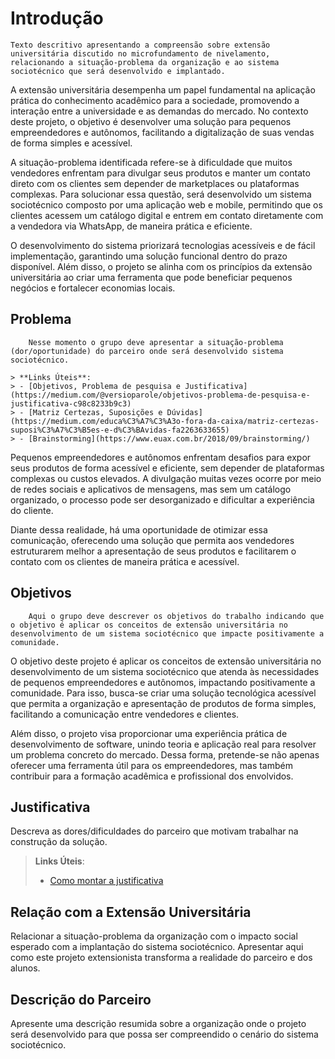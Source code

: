 # Introdução

    Texto descritivo apresentando a compreensão sobre extensão universitária discutido no microfundamento de nivelamento, 
    relacionando a situação-problema da organização e ao sistema sociotécnico que será desenvolvido e implantado.

A extensão universitária desempenha um papel fundamental na aplicação prática do conhecimento acadêmico para a sociedade, promovendo a interação entre a universidade e as demandas do mercado. No contexto deste projeto, o objetivo é desenvolver uma solução para pequenos empreendedores e autônomos, facilitando a digitalização de suas vendas de forma simples e acessível.

A situação-problema identificada refere-se à dificuldade que muitos vendedores enfrentam para divulgar seus produtos e manter um contato direto com os clientes sem depender de marketplaces ou plataformas complexas. Para solucionar essa questão, será desenvolvido um sistema sociotécnico composto por uma aplicação web e mobile, permitindo que os clientes acessem um catálogo digital e entrem em contato diretamente com a vendedora via WhatsApp, de maneira prática e eficiente.

O desenvolvimento do sistema priorizará tecnologias acessíveis e de fácil implementação, garantindo uma solução funcional dentro do prazo disponível. Além disso, o projeto se alinha com os princípios da extensão universitária ao criar uma ferramenta que pode beneficiar pequenos negócios e fortalecer economias locais.

## Problema
        Nesse momento o grupo deve apresentar a situação-problema (dor/oportunidade) do parceiro onde será desenvolvido sistema sociotécnico.

    > **Links Úteis**:
    > - [Objetivos, Problema de pesquisa e Justificativa](https://medium.com/@versioparole/objetivos-problema-de-pesquisa-e-justificativa-c98c8233b9c3)
    > - [Matriz Certezas, Suposições e Dúvidas](https://medium.com/educa%C3%A7%C3%A3o-fora-da-caixa/matriz-certezas-suposi%C3%A7%C3%B5es-e-d%C3%BAvidas-fa2263633655)
    > - [Brainstorming](https://www.euax.com.br/2018/09/brainstorming/)

Pequenos empreendedores e autônomos enfrentam desafios para expor seus produtos de forma acessível e eficiente, sem depender de plataformas complexas ou custos elevados. A divulgação muitas vezes ocorre por meio de redes sociais e aplicativos de mensagens, mas sem um catálogo organizado, o processo pode ser desorganizado e dificultar a experiência do cliente.

Diante dessa realidade, há uma oportunidade de otimizar essa comunicação, oferecendo uma solução que permita aos vendedores estruturarem melhor a apresentação de seus produtos e facilitarem o contato com os clientes de maneira prática e acessível.

## Objetivos

        Aqui o grupo deve descrever os objetivos do trabalho indicando que o objetivo é aplicar os conceitos de extensão universitária no desenvolvimento de um sistema sociotécnico que impacte positivamente a comunidade.

O objetivo deste projeto é aplicar os conceitos de extensão universitária no desenvolvimento de um sistema sociotécnico que atenda às necessidades de pequenos empreendedores e autônomos, impactando positivamente a comunidade. Para isso, busca-se criar uma solução tecnológica acessível que permita a organização e apresentação de produtos de forma simples, facilitando a comunicação entre vendedores e clientes.

Além disso, o projeto visa proporcionar uma experiência prática de desenvolvimento de software, unindo teoria e aplicação real para resolver um problema concreto do mercado. Dessa forma, pretende-se não apenas oferecer uma ferramenta útil para os empreendedores, mas também contribuir para a formação acadêmica e profissional dos envolvidos.

## Justificativa

Descreva as dores/dificuldades do parceiro que motivam trabalhar na construção da solução.

> **Links Úteis**:
> - [Como montar a justificativa](https://guiadamonografia.com.br/como-montar-justificativa-do-tcc/)

## Relação com a Extensão Universitária

Relacionar a situação-problema da organização com o impacto social esperado com a implantação do sistema sociotécnico.
Apresentar aqui como este projeto extensionista transforma a realidade do parceiro e dos alunos.

## Descrição do Parceiro

Apresente uma descrição resumida sobre a organização onde o projeto será desenvolvido para que possa ser compreendido o cenário do sistema sociotécnico.
